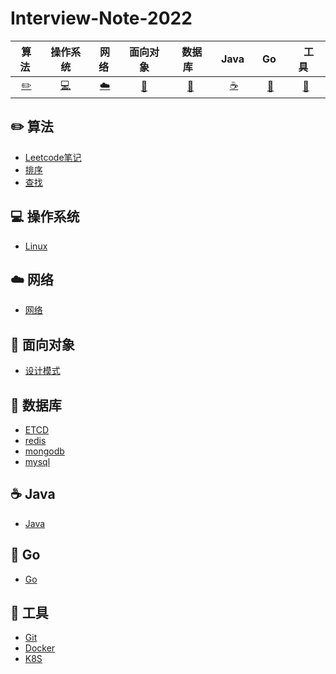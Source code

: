 # Interview-Note-2022

| 算法&nbsp; | 操作系统 | 网络&nbsp;|面向对象| &nbsp;数据库&nbsp;&nbsp;|&nbsp;Java&nbsp;&nbsp;|&nbsp;Go&nbsp;&nbsp;| &nbsp;&nbsp;工具&nbsp;&nbsp; |
| :---: | :----: | :---: | :----: | :----: | :----: | :----: | :----: |
| [:pencil2:](#pencil2-算法) | [:computer:](#computer-操作系统) | [:cloud:](#cloud-网络) | [:art:](#art-面向对象) | [:floppy_disk:](#floppy_disk-数据库) |[:coffee:](#coffee-java)|[:foggy:](#foggy-Go)|[:wrench:](#wrench-工具)|
## :pencil2: 算法

- [Leetcode笔记]()
- [排序]()
- [查找]()

## :computer: 操作系统

- [Linux]()

## :cloud: 网络 

- [网络]()


## :art: 面向对象

- [设计模式]()

## :floppy_disk: 数据库

- [ETCD]()
- [redis]()
- [mongodb]()
- [mysql]()

## :coffee: Java

- [Java]()

## :foggy: Go

* [Go]()

## :wrench: 工具 

- [Git]()
- [Docker]()
- [K8S]()
